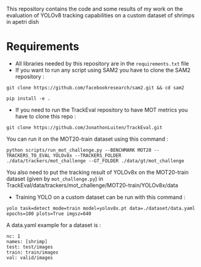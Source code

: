 
This repository contains the code and some results of my work on the evaluation of YOLOv8 tracking capabilities on a custom dataset of shrimps in  apetri dish

# Requirements
- All libraries needed by this repository are in the `requirements.txt` file
- If you want to run any script using SAM2 you have to clone the SAM2 repository :
```
git clone https://github.com/facebookresearch/sam2.git && cd sam2

pip install -e .
``` 
- If you need to run the TrackEval repository to have MOT metrics you have to clone this repo :
```
git clone https://github.com/JonathonLuiten/TrackEval.git
```
You can run it on the MOT20-train dataset using this command : 
```
python scripts/run_mot_challenge.py --BENCHMARK MOT20 --TRACKERS_TO_EVAL YOLOv8x --TRACKERS_FOLDER ./data/trackers/mot_challenge --GT_FOLDER ./data/gt/mot_challenge
```
You also need to put the tracking result of YOLOv8x on the MOT20-train dataset (given by `mot_challenge.py`) in TrackEval/data/trackers/mot_challenge/MOT20-train/YOLOv8x/data
- Training YOLO on a custom dataset can be run with this command :
```
yolo task=detect mode=train model=yolov8x.pt data=./dataset/data.yaml epochs=100 plots=True imgsz=640
``` 
A data.yaml example for a dataset is : 
```
nc: 1
names: [shrimp]
test: test/images
train: train/images
val: valid/images
```

